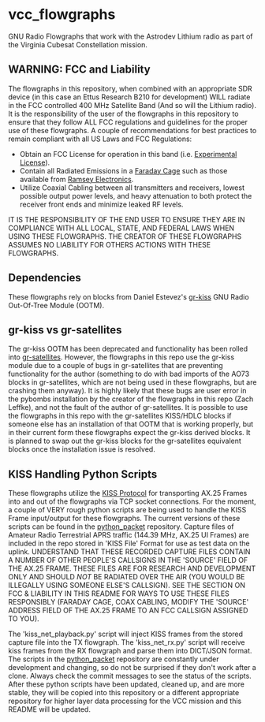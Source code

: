 # vcc_flowgraphs
GNU Radio Flowgraphs that work with the Astrodev Lithium radio as part of the Virginia Cubesat Constellation mission.

## WARNING: FCC and Liability
The flowgraphs in this repository, when combined with an appropriate SDR device (in this case an Ettus Research B210 for development) WILL radiate in the FCC controlled 400 MHz Satellite Band (And so will the Lithium radio).  It is the responsibility of the user of the flowgraphs in this repository to ensure that they follow ALL FCC regulations and guidelines for the proper use of these flowgraphs.  A couple of recommendations for best practices to remain compliant with all US Laws and FCC Regulations:
* Obtain an FCC License for operation in this band (i.e. [Experimental License](https://apps.fcc.gov/oetcf/els/forms/442Dashboard.cfm)).
* Contain all Radiated Emissions in a [Faraday Cage](https://en.wikipedia.org/wiki/Faraday_cage) such as those available from [Ramsey Electronics](http://www.ramseyelectronics.com/product.php?pid=25).
* Utilize Coaxial Cabling between all transmitters and receivers, lowest possible output power levels, and heavy attenuation to both protect the receiver front ends and minimize leaked RF levels.

IT IS THE RESPONSIBILITY OF THE END USER TO ENSURE THEY ARE IN COMPLIANCE WITH ALL LOCAL, STATE, AND FEDERAL LAWS WHEN USING THESE FLOWGRAPHS.  THE CREATOR OF THESE FLOWGRAPHS ASSUMES NO LIABILITY FOR OTHERS ACTIONS WITH THESE FLOWGRAPHS.

## Dependencies
These flowgraphs rely on blocks from Daniel Estevez's [gr-kiss](https://github.com/daniestevez/gr-kiss) GNU Radio Out-Of-Tree Module (OOTM).

## gr-kiss vs gr-satellites
The gr-kiss OOTM has been deprecated and functionality has been rolled into [gr-satellites](https://github.com/daniestevez/gr-satellites). However, the flowgraphs in this repo use the gr-kiss module due to a couple of bugs in gr-satellites that are preventing functionality for the author (something to do with bad imports of the AO73 blocks in gr-satellites, which are not being used in these flowgraphs, but are crashing them anyway). It is highly likely that these bugs are user error in the pybombs installation by the creator of the flowgraphs in this repo (Zach Leffke), and not the fault of the author of gr-satellites. It is possible to use the flowgraphs in this repo with the gr-satellites KISS/HDLC blocks if someone else has an installation of that OOTM that is working properly, but in their current form these flowgraphs expect the gr-kiss derived blocks.  It is planned to swap out the gr-kiss blocks for the gr-satellites equivalent blocks once the installation issue is resolved.

## KISS Handling Python Scripts
These flowgraphs utilize the [KISS Protocol](https://en.wikipedia.org/wiki/KISS_(TNC)) for transporting AX.25 Frames into and out of the flowgraphs via TCP socket connections.  For the moment, a couple of VERY rough python scripts are being used to handle the KISS Frame input/output for these flowgraphs.  The current versions of these scripts can be found in the [python_packet](https://github.com/zleffke/python_packet) repository.  Capture files of Amateur Radio Terrestrial APRS traffic (144.39 MHz, AX.25 UI Frames) are included in the repo stored in 'KISS File' Format for use as test data on the uplink.  UNDERSTAND THAT THESE RECORDED CAPTURE FILES CONTAIN A NUMBER OF OTHER PEOPLE'S CALLSIGNS IN THE 'SOURCE' FIELD OF THE AX.25 FRAME.  THESE FILES ARE FOR RESEARCH AND DEVELOPMENT ONLY AND SHOULD *NOT* BE RADIATED OVER THE AIR (YOU WOULD BE ILLEGALLY USING SOMEONE ELSE'S CALLSIGN).  SEE THE SECTION ON FCC & LIABILITY IN THIS README FOR WAYS TO USE THESE FILES RESPONSIBLY (FARADAY CAGE, COAX CABLING, MODIFY THE 'SOURCE' ADDRESS FIELD OF THE AX.25 FRAME TO AN FCC CALLSIGN ASSIGNED TO YOU).

The 'kiss_net_playback.py' script will inject KISS frames from the stored capture file into the TX flowgraph.  The 'kiss_net_rx.py' script will receive kiss frames from the RX flowgraph and parse them into DICT/JSON format.  The scripts in the [python_packet](https://github.com/zleffke/python_packet) repository are constantly under development and changing, so do not be surprised if they don't work after a clone.  Always check the commit messages to see the status of the scripts.  After these python scripts have been updated, cleaned up, and are more stable, they will be copied into this repository or a different appropriate repository for higher layer data processing for the VCC mission and this README will be updated.
